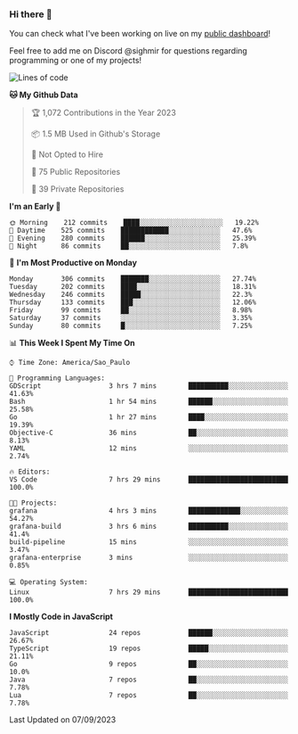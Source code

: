 ### Hi there 👋

<!--
**guicaulada/guicaulada** is a ✨ _special_ ✨ repository because its `README.md` (this file) appears on your GitHub profile.

Here are some ideas to get you started:

- 🔭 I’m currently working on ...
- 🌱 I’m currently learning ...
- 👯 I’m looking to collaborate on ...
- 🤔 I’m looking for help with ...
- 💬 Ask me about ...
- 📫 How to reach me: ...
- 😄 Pronouns: ...
- ⚡ Fun fact: ...
-->

You can check what I've been working on live on my [public dashboard](https://guicaulada.grafana.net/public-dashboards/7b7f644500ec4e6cb5d7a4e7b5ed0dab)!

Feel free to add me on Discord @sighmir for questions regarding programming or one of my projects!

<!--START_SECTION:waka-->
![Lines of code](https://img.shields.io/badge/From%20Hello%20World%20I%27ve%20Written-12.2%20million%20lines%20of%20code-blue)

**🐱 My Github Data** 

> 🏆 1,072 Contributions in the Year 2023
 > 
> 📦 1.5 MB Used in Github's Storage 
 > 
> 🚫 Not Opted to Hire
 > 
> 📜 75 Public Repositories 
 > 
> 🔑 39 Private Repositories  
 > 
**I'm an Early 🐤** 

```text
🌞 Morning    212 commits    ████░░░░░░░░░░░░░░░░░░░░░   19.22% 
🌆 Daytime    525 commits    ████████████░░░░░░░░░░░░░   47.6% 
🌃 Evening    280 commits    ██████░░░░░░░░░░░░░░░░░░░   25.39% 
🌙 Night      86 commits     ██░░░░░░░░░░░░░░░░░░░░░░░   7.8%

```
📅 **I'm Most Productive on Monday** 

```text
Monday       306 commits    ███████░░░░░░░░░░░░░░░░░░   27.74% 
Tuesday      202 commits    ████░░░░░░░░░░░░░░░░░░░░░   18.31% 
Wednesday    246 commits    █████░░░░░░░░░░░░░░░░░░░░   22.3% 
Thursday     133 commits    ███░░░░░░░░░░░░░░░░░░░░░░   12.06% 
Friday       99 commits     ██░░░░░░░░░░░░░░░░░░░░░░░   8.98% 
Saturday     37 commits     ░░░░░░░░░░░░░░░░░░░░░░░░░   3.35% 
Sunday       80 commits     █░░░░░░░░░░░░░░░░░░░░░░░░   7.25%

```


📊 **This Week I Spent My Time On** 

```text
⌚︎ Time Zone: America/Sao_Paulo

💬 Programming Languages: 
GDScript                 3 hrs 7 mins        ██████████░░░░░░░░░░░░░░░   41.63% 
Bash                     1 hr 54 mins        ██████░░░░░░░░░░░░░░░░░░░   25.58% 
Go                       1 hr 27 mins        ████░░░░░░░░░░░░░░░░░░░░░   19.39% 
Objective-C              36 mins             ██░░░░░░░░░░░░░░░░░░░░░░░   8.13% 
YAML                     12 mins             ░░░░░░░░░░░░░░░░░░░░░░░░░   2.74%

🔥 Editors: 
VS Code                  7 hrs 29 mins       █████████████████████████   100.0%

🐱‍💻 Projects: 
grafana                  4 hrs 3 mins        █████████████░░░░░░░░░░░░   54.27% 
grafana-build            3 hrs 6 mins        ██████████░░░░░░░░░░░░░░░   41.4% 
build-pipeline           15 mins             ░░░░░░░░░░░░░░░░░░░░░░░░░   3.47% 
grafana-enterprise       3 mins              ░░░░░░░░░░░░░░░░░░░░░░░░░   0.85%

💻 Operating System: 
Linux                    7 hrs 29 mins       █████████████████████████   100.0%

```

**I Mostly Code in JavaScript** 

```text
JavaScript               24 repos            ██████░░░░░░░░░░░░░░░░░░░   26.67% 
TypeScript               19 repos            █████░░░░░░░░░░░░░░░░░░░░   21.11% 
Go                       9 repos             ██░░░░░░░░░░░░░░░░░░░░░░░   10.0% 
Java                     7 repos             ██░░░░░░░░░░░░░░░░░░░░░░░   7.78% 
Lua                      7 repos             ██░░░░░░░░░░░░░░░░░░░░░░░   7.78%

```



 Last Updated on 07/09/2023
<!--END_SECTION:waka-->
